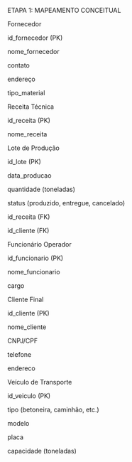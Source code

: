 ETAPA 1: MAPEAMENTO CONCEITUAL


Fornecedor     


id_fornecedor (PK)


nome_fornecedor


contato


endereço


tipo_material






Receita Técnica


id_receita (PK)


nome_receita






Lote de Produção


id_lote (PK)


data_producao


quantidade (toneladas)


status (produzido, entregue, cancelado)


id_receita (FK)


id_cliente (FK)








Funcionário Operador


id_funcionario (PK)


nome_funcionario


cargo






Cliente Final


id_cliente (PK)


nome_cliente


CNPJ/CPF


telefone


endereco


 
Veículo de Transporte  


id_veiculo (PK)


tipo (betoneira, caminhão, etc.)


modelo


placa


capacidade (toneladas)